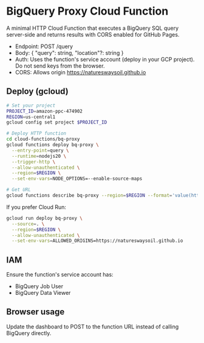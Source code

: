 # BigQuery Proxy Cloud Function

A minimal HTTP Cloud Function that executes a BigQuery SQL query server-side and returns results with CORS enabled for GitHub Pages.

- Endpoint: POST /query
- Body: { "query": string, "location"?: string }
- Auth: Uses the function's service account (deploy in your GCP project). Do not send keys from the browser.
- CORS: Allows origin https://natureswaysoil.github.io

## Deploy (gcloud)

```bash
# Set your project
PROJECT_ID=amazon-ppc-474902
REGION=us-central1
gcloud config set project $PROJECT_ID

# Deploy HTTP function
cd cloud-functions/bq-proxy
gcloud functions deploy bq-proxy \
  --entry-point=query \
  --runtime=nodejs20 \
  --trigger-http \
  --allow-unauthenticated \
  --region=$REGION \
  --set-env-vars=NODE_OPTIONS=--enable-source-maps

# Get URL
gcloud functions describe bq-proxy --region=$REGION --format='value(httpsTrigger.url)'
```

If you prefer Cloud Run:

```bash
gcloud run deploy bq-proxy \
  --source=. \
  --region=$REGION \
  --allow-unauthenticated \
  --set-env-vars=ALLOWED_ORIGINS=https://natureswaysoil.github.io
```

## IAM
Ensure the function's service account has:
- BigQuery Job User
- BigQuery Data Viewer

## Browser usage
Update the dashboard to POST to the function URL instead of calling BigQuery directly.
